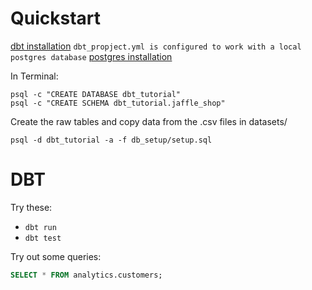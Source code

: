 # Quickstart

[dbt installation](https://docs.getdbt.com/docs/dbt-cloud/on-premises/installation/)
`dbt_propject.yml is configured to work with a local postgres database`
[postgres installation](https://www.google.com/search?channel=cus2&client=firefox-b-1-d&q=windows+linux+postgres)

In Terminal:
```shell
psql -c "CREATE DATABASE dbt_tutorial"
psql -c "CREATE SCHEMA dbt_tutorial.jaffle_shop"
```

Create the raw tables and copy data from the .csv files in datasets/
```shell
psql -d dbt_tutorial -a -f db_setup/setup.sql
```

# DBT
Try these:
* `dbt run`
* `dbt test`

Try out some queries:
```sql
SELECT * FROM analytics.customers;
```
